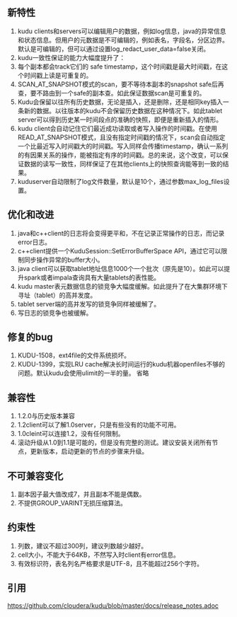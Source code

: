 ## 新特性
1. kudu clients和servers可以编辑用户的数据，例如log信息，java的异常信息和状态信息。但用户的元数据是不可编辑的，例如表名，字段名，分区边界。默认是可编辑的，但可以通过设置log_redact_user_data=false关闭。
2. kudu一致性保证的能力大幅度提升了：
3. 每个副本都会track它们的 safe timestamp，这个时间戳是最大时间戳，在这个时间戳上读是可重复的。
4. SCAN_AT_SNAPSHOT模式的scan，要不等待本副本的snapshot safe后再查，要不路由到一个safe的副本查。如此保证数据scan是可重复的。
5. Kudu会保留以往所有历史数据，无论是插入，还是删除，还是相同key插入一条新的数据。以往版本的kudu不会保留历史数据在这种情况下。如此tablet server可以得到历史某一时间段点的准确的快照，即便是重新插入的情形。
6. kudu client会自动记住它们最近成功读取或者写入操作的时间戳。在使用READ_AT_SNAPSHOT模式，且没有指定时间戳的情况下，scan会自动指定一个比最近写入时间戳大的时间戳。写入同样会传播timestamp，确认一系列的有因果关系的操作，能被指定有序的时间戳。总的来说，这个改变，可以保证数据的读写一致性，同样保证了在其他clients上的快照查询能等到一致的结果。
7. kuduserver自动限制了log文件数量，默认是10个，通过参数max_log_files设置。

## 优化和改进
1. java和c++client的日志将会变得更平和，不在记录正常操作的日志，而记录error日志。
2. c++client提供一个KuduSession::SetErrorBufferSpace API，通过它可以限制同步操作异常的buffer大小。
3. java client可以获取tablet地址信息1000个一个批次（原先是10）。如此可以提升spark或者impala查询具有大量tablets的表性能。
4. kudu master表元数据信息的锁竞争大幅度缓解。如此提升了在大集群环境下寻址（tablet）的高并发度。
5. tablet server端的高并发写的锁竞争同样被缓解了。
6. 写日志的锁竞争也被缓解。

## 修复的bug
1. KUDU-1508，ext4file的文件系统损坏。
2. KUDU-1399，实现LRU cache解决长时间运行的kudu机器openfiles不够的问题。默认kudu会使用ulimit的一半的量。
省略

## 兼容性
1. 1.2.0与历史版本兼容
2. 1.2client可以了解1.0server，只是有些没有的功能不可用。
3. 1.0cleint可以连接1.2，没有任何限制。
4. 滚动升级从1.0到1.1是可能的，但是没有完整的测试。建议安装关闭所有节点，更新版本，启动更新的节点的步骤来升级。

## 不可兼容变化
1. 副本因子最大值改成7，并且副本不能是偶数。
2. 不提供GROUP_VARINT无损压缩算法。

## 约束性
1. 列数，建议不超过300列，建议列数越少越好。
2. cell大小，不能大于64KB，不然写入时client有error信息。
3. 有效标识符，表名列名严格要求是UTF-8，且不能超过256个字符。

## 引用
https://github.com/cloudera/kudu/blob/master/docs/release_notes.adoc
